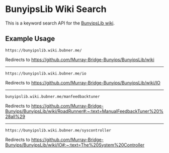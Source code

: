 # BunyipsLib Wiki Search

This is a keyword search API for the [BunyipsLib wiki](https://github.com/Murray-Bridge-Bunyips/BunyipsLib/wiki).

## Example Usage
`https://bunyipslib.wiki.bubner.me/`

Redirects to https://github.com/Murray-Bridge-Bunyips/BunyipsLib/wiki
___
`https://bunyipslib.wiki.bubner.me/io`

Redirects to https://github.com/Murray-Bridge-Bunyips/BunyipsLib/wiki/IO
___
`bunyipslib.wiki.bubner.me/manfeedbacktuner`

Redirects to https://github.com/Murray-Bridge-Bunyips/BunyipsLib/wiki/RoadRunner#:~:text=ManualFeedbackTuner%20%28all%29
___
`https://bunyipslib.wiki.bubner.me/syscontroller`

Redirects to https://github.com/Murray-Bridge-Bunyips/BunyipsLib/wiki/IO#:~:text=The%20System%20Controller
